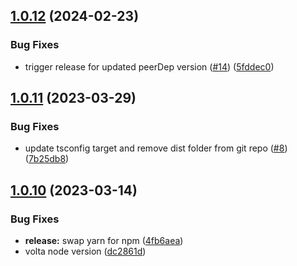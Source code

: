 ## [1.0.12](https://github.com/StackOneHQ/react-hub/compare/v1.0.11...v1.0.12) (2024-02-23)


### Bug Fixes

* trigger release for updated peerDep version ([#14](https://github.com/StackOneHQ/react-hub/issues/14)) ([5fddec0](https://github.com/StackOneHQ/react-hub/commit/5fddec0ab43a8cd6cf15af79487741ddeaf44810))

## [1.0.11](https://github.com/StackOneHQ/react-hub/compare/v1.0.10...v1.0.11) (2023-03-29)


### Bug Fixes

* update tsconfig target and remove dist folder from git repo ([#8](https://github.com/StackOneHQ/react-hub/issues/8)) ([7b25db8](https://github.com/StackOneHQ/react-hub/commit/7b25db84b0084258ce031130c572de224625efbc))

## [1.0.10](https://github.com/StackOneHQ/react-hub/compare/v1.0.9...v1.0.10) (2023-03-14)


### Bug Fixes

* **release:** swap yarn for npm ([4fb6aea](https://github.com/StackOneHQ/react-hub/commit/4fb6aea2cc3e285219763136a3f54304ef91746d))
* volta node version ([dc2861d](https://github.com/StackOneHQ/react-hub/commit/dc2861da3af6a9d4a4d087b8970c72d9760f6f4b))
